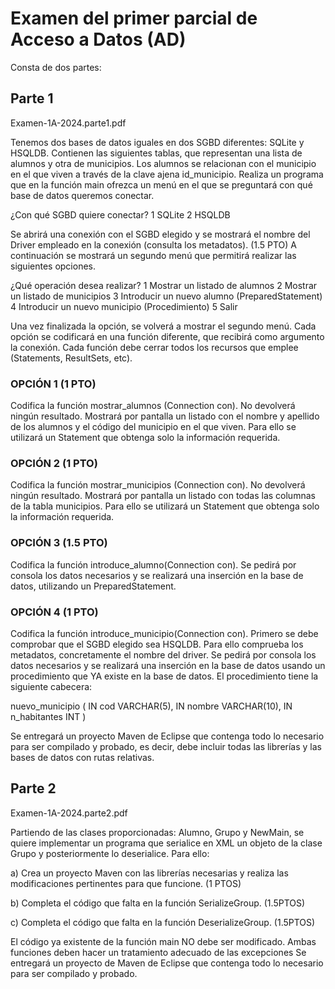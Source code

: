 # Examen del primer parcial de Acceso a Datos (AD)

Consta de dos partes:


## Parte 1
Examen-1A-2024.parte1.pdf

Tenemos dos bases de datos iguales en dos SGBD diferentes: SQLite y HSQLDB. Contienen las siguientes tablas, que representan una lista de alumnos y otra de municipios. Los alumnos se relacionan con el municipio en el que viven a través de la clave ajena id_municipio.
Realiza un programa que en la función main ofrezca un menú en el que se preguntará con qué base de datos queremos conectar.

¿Con qué SGBD quiere conectar?
  1 SQLite
  2 HSQLDB

Se abrirá una conexión con el SGBD elegido y se mostrará el nombre del Driver empleado en la conexión (consulta los metadatos). (1.5 PTO)
A continuación se mostrará un segundo menú que permitirá realizar las siguientes opciones.

¿Qué operación desea realizar?
  1 Mostrar un listado de alumnos
  2 Mostrar un listado de municipios
  3 Introducir un nuevo alumno (PreparedStatement)
  4 Introducir un nuevo municipio (Procedimiento)
  5 Salir

Una vez finalizada la opción, se volverá a mostrar el segundo menú. Cada opción se codificará en una función diferente, que recibirá como argumento la conexión. Cada función debe cerrar todos los recursos que emplee (Statements, ResultSets, etc).

### OPCIÓN 1 (1 PTO)
Codifica la función mostrar_alumnos (Connection con). No devolverá ningún resultado. Mostrará por pantalla un listado con el nombre y apellido de los alumnos y el código del municipio en el que viven. Para ello se utilizará un Statement que obtenga solo la información requerida.

### OPCIÓN 2 (1 PTO)
Codifica la función mostrar_municipios (Connection con). No devolverá ningún resultado.
Mostrará por pantalla un listado con todas las columnas de la tabla municipios. Para ello se utilizará un Statement que obtenga solo la información requerida.

### OPCIÓN 3 (1.5 PTO)
Codifica la función introduce_alumno(Connection con). Se pedirá por consola los datos necesarios y se realizará una inserción en la base de datos, utilizando un PreparedStatement.

### OPCIÓN 4 (1 PTO)
Codifica la función introduce_municipio(Connection con). Primero se debe comprobar que el SGBD elegido sea HSQLDB. Para ello comprueba los metadatos, concretamente el nombre del driver. Se pedirá por consola los datos necesarios y se realizará una inserción en la base de datos usando un procedimiento que YA existe en la base de datos. El procedimiento tiene la siguiente cabecera:

nuevo_municipio (
   IN cod VARCHAR(5),
   IN nombre VARCHAR(10),
   IN n_habitantes INT
)

Se entregará un proyecto Maven de Eclipse que contenga todo lo necesario para ser compilado y probado, es decir, debe incluir todas las librerías y las bases de datos con rutas relativas.


## Parte 2
Examen-1A-2024.parte2.pdf

Partiendo de las clases proporcionadas: Alumno, Grupo y NewMain, se quiere implementar un programa que serialice en XML un objeto de la clase Grupo y posteriormente lo deserialice. Para ello:

   a) Crea un proyecto Maven con las librerías necesarias y realiza las modificaciones pertinentes para que funcione. (1 PTOS)

   b) Completa el código que falta en la función SerializeGroup. (1.5PTOS)

   c) Completa el código que falta en la función DeserializeGroup. (1.5PTOS)

El código ya existente de la función main NO debe ser modificado.
Ambas funciones deben hacer un tratamiento adecuado de las excepciones
Se entregará un proyecto de Maven de Eclipse que contenga todo lo necesario para ser compilado y probado.
